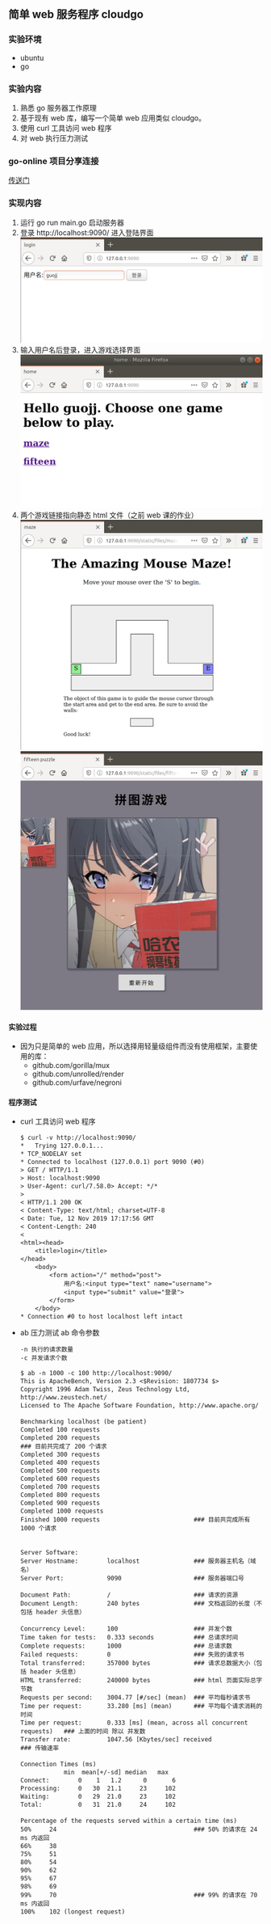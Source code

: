 ## 简单 web 服务程序 cloudgo

### 实验环境

- ubuntu
- go

### 实验内容

1. 熟悉 go 服务器工作原理
2. 基于现有 web 库，编写一个简单 web 应用类似 cloudgo。
3. 使用 curl 工具访问 web 程序
4. 对 web 执行压力测试

### go-online 项目分享连接
[传送门]()

### 实现内容

1. 运行 go run main.go 启动服务器  
2. 登录 http://localhost:9090/ 进入登陆界面  
    ![](assets/1.PNG)
3. 输入用户名后登录，进入游戏选择界面  
    ![](assets/2.PNG)
4. 两个游戏链接指向静态 html 文件（之前 web 课的作业）  
    ![](assets/3.PNG)  
    ![](assets/4.PNG)


#### 实验过程

- 因为只是简单的 web 应用，所以选择用轻量级组件而没有使用框架，主要使用的库：
  - github.com/gorilla/mux
  - github.com/unrolled/render
  - github.com/urfave/negroni

#### 程序测试
- curl 工具访问 web 程序
    ```
    $ curl -v http://localhost:9090/
    *   Trying 127.0.0.1...
    * TCP_NODELAY set
    * Connected to localhost (127.0.0.1) port 9090 (#0)
    > GET / HTTP/1.1
    > Host: localhost:9090
    > User-Agent: curl/7.58.0> Accept: */*
    > 
    < HTTP/1.1 200 OK
    < Content-Type: text/html; charset=UTF-8
    < Date: Tue, 12 Nov 2019 17:17:56 GMT
    < Content-Length: 240
    < 
    <html><head>
        <title>login</title>
    </head>
        <body>
            <form action="/" method="post">
                用户名:<input type="text" name="username">
                <input type="submit" value="登录">
            </form>
        </body>
    * Connection #0 to host localhost left intact
    ```

- ab 压力测试
    ab 命令参数
    ```
    -n 执行的请求数量
    -c 并发请求个数
    ```
    ```
    $ ab -n 1000 -c 100 http://localhost:9090/
    This is ApacheBench, Version 2.3 <$Revision: 1807734 $>
    Copyright 1996 Adam Twiss, Zeus Technology Ltd, http://www.zeustech.net/
    Licensed to The Apache Software Foundation, http://www.apache.org/

    Benchmarking localhost (be patient)
    Completed 100 requests
    Completed 200 requests                                                      ### 目前共完成了 200 个请求
    Completed 300 requests
    Completed 400 requests
    Completed 500 requests
    Completed 600 requests
    Completed 700 requests
    Completed 800 requests
    Completed 900 requests
    Completed 1000 requests
    Finished 1000 requests                          ### 目前共完成所有 1000 个请求


    Server Software:        
    Server Hostname:        localhost               ### 服务器主机名（域名）
    Server Port:            9090                    ### 服务器端口号

    Document Path:          /                       ### 请求的资源
    Document Length:        240 bytes               ### 文档返回的长度（不包括 header 头信息）

    Concurrency Level:      100                     ### 并发个数
    Time taken for tests:   0.333 seconds           ### 总请求时间
    Complete requests:      1000                    ### 总请求数
    Failed requests:        0                       ### 失败的请求书
    Total transferred:      357000 bytes            ### 请求总数据大小（包括 header 头信息）
    HTML transferred:       240000 bytes            ### html 页面实际总字节数
    Requests per second:    3004.77 [#/sec] (mean)  ### 平均每秒请求书
    Time per request:       33.280 [ms] (mean)      ### 平均每个请求消耗的时间
    Time per request:       0.333 [ms] (mean, across all concurrent requests)   ### 上面的时间 除以 并发数
    Transfer rate:          1047.56 [Kbytes/sec] received                       ### 传输速率

    Connection Times (ms)
                min  mean[+/-sd] median   max
    Connect:        0    1   1.2      0       6
    Processing:     0   30  21.1     23     102
    Waiting:        0   29  21.0     23     102
    Total:          0   31  21.0     24     102

    Percentage of the requests served within a certain time (ms)
    50%     24                                      ### 50% 的请求在 24 ms 内返回
    66%     38
    75%     51
    80%     54
    90%     62
    95%     67
    98%     69
    99%     70                                      ### 99% 的请求在 70 ms 内返回
    100%    102 (longest request)
    ```